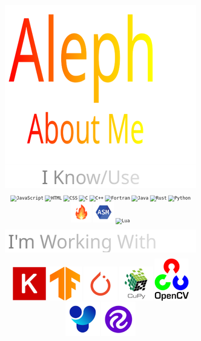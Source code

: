 <div align="center">
    
<img src="https://github.com/AlephVenXm/AlephVenXm/blob/main/root/svg/head_0.svg" width="800" height="420" alt="head">
    
</div>

<div align="center">  
    
<img src="https://github.com/AlephVenXm/AlephVenXm/blob/main/root/svg/std_1.svg" width="520" height="60" alt="std">
    
</div>



<div align="center">

<code><img width="55" src="https://user-images.githubusercontent.com/25181517/117447155-6a868a00-af3d-11eb-9cfe-245df15c9f3f.png" alt="JavaScript" title="JavaScript"/></code>
<code><img width="55" src="https://user-images.githubusercontent.com/25181517/192158954-f88b5814-d510-4564-b285-dff7d6400dad.png" alt="HTML" title="HTML"/></code>
<code><img width="55" src="https://user-images.githubusercontent.com/25181517/183898674-75a4a1b1-f960-4ea9-abcb-637170a00a75.png" alt="CSS" title="CSS"/></code>
<code><img width="55" src="https://user-images.githubusercontent.com/25181517/192106070-46255bcf-65e6-4c6b-a296-bf8d0d8fb2a7.png" alt="C" title="C"/></code>
<code><img width="55" src="https://user-images.githubusercontent.com/25181517/192106073-90fffafe-3562-4ff9-a37e-c77a2da0ff58.png" alt="C++" title="C++"/></code>
<code><img width="55" src="https://user-images.githubusercontent.com/25181517/192106356-07c248b7-9c7c-40bd-a202-f7caf5d0b1bc.png" alt="Fortran" title="Fortran"/></code>
<code><img width="55" src="https://user-images.githubusercontent.com/25181517/117201156-9a724800-adec-11eb-9a9d-3cd0f67da4bc.png" alt="Java" title="Java"/></code>
<code><img width="55" src="https://user-images.githubusercontent.com/25181517/192599922-3a8ceb1c-ff1d-40bc-b73c-99ea1182d8ad.png" alt="Rust" title="Rust"/></code>
<code><img width="55" src="https://user-images.githubusercontent.com/25181517/183423507-c056a6f9-1ba8-4312-a350-19bcbc5a8697.png" alt="Python" title="Python"/></code>
<code><img width="55" src="https://github.com/AlephVenXm/AlephVenXm/blob/main/root/%F0%9F%94%A5.png" alt="Mojo" title="Mojo"/></code>
<code><img width="55" src="https://github.com/AlephVenXm/AlephVenXm/blob/main/root/asm86.png" alt="ASMx86" title="ASMx86"/></code>
<code><img width="55" src="https://github.com/Ramonmelod/profile-technology-icons/assets/139141993/89970707-fd3d-46e9-897e-7e51ba07ba4c" alt="Lua" title="Lua"/></code>

</div>
    
<div align="center">
    
<img src="https://github.com/AlephVenXm/AlephVenXm/blob/main/root/svg/std_2.svg" width="520" height="60" alt="std">

</div>


<div align="center">

<code><img width="90" src="https://github.com/AlephVenXm/AlephVenXm/blob/main/root/2048px-Keras_logo.svg.png" alt="Keras" title="Keras"/></code>
<code><img width="90" src="https://github.com/AlephVenXm/AlephVenXm/blob/main/root/google-tensorflow-icon.png" alt="TensorFlow" title="TensorFlow"/></code>
<code><img width="90" src="https://github.com/AlephVenXm/AlephVenXm/blob/main/root/PyTorch_Symbol_01_OrangeOnTransparent_nUWxXkQ.png" alt="PyTorch" title="PyTorch"/></code>
<code><img width="90" src="https://github.com/AlephVenXm/AlephVenXm/blob/main/root/cupy_logo_1000px.png" alt="CuPy" title="CuPy"/></code>
<code><img width="90" src="https://github.com/AlephVenXm/AlephVenXm/blob/main/root/OpenCV_Logo_with_text.png" alt="OpenCV" title="OpenCV"/></code>
<code><img width="90" src="https://github.com/AlephVenXm/AlephVenXm/blob/main/root/512x512bb.png" alt="Ultralytics" title="Ultralytics"/></code>
<code><img width="90" src="https://github.com/AlephVenXm/AlephVenXm/blob/main/root/channels4_profile.png" alt="RoboFlow" title="RoboFlow"/></code>

</div>
